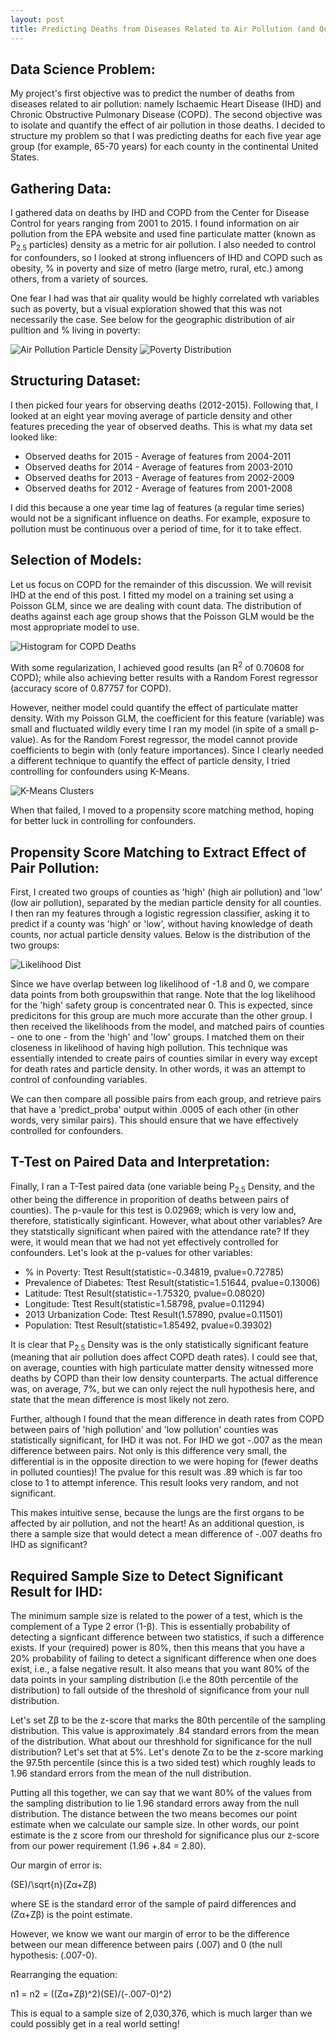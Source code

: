 ```yaml
---
layout: post
title: Predicting Deaths from Diseases Related to Air Pollution (and Quantifying the Effect of Air Pollution )
---
```

## Data Science Problem: 
My project's first objective was to predict the number of deaths from diseases related to air pollution: namely Ischaemic Heart Disease (IHD) and Chronic Obstructive Pulmonary Disease (COPD). The second objective was to isolate and quantify the effect of air pollution in those deaths. I decided to structure my problem so that I was predicting deaths for each five year age group (for example, 65-70 years) for each county in the continental United States. 

## Gathering Data:
I gathered data on deaths by IHD and COPD from the Center for Disease Control for years ranging from 2001 to 2015. I found information on air pollution from the EPA website and used fine particulate matter (known as P<sub>2.5</sub> particles) density as a metric for air pollution. I also needed to control for confounders, so I looked at strong influencers of IHD and COPD such as obesity, % in poverty and size of metro (large metro, rural, etc.) among others, from a variety of sources.

One fear I had was that air quality would be highly correlated wth variables such as poverty, but a visual exploration showed that this was not necessarily the case. See below for the geographic distribution of air pulltion and % living in poverty:

![Air Pollution Particle Density](../images/Air.png?raw=true)
![Poverty Distribution](../images/Poverty.png?raw=true)

## Structuring Dataset:
I then picked four years for observing deaths (2012-2015). Following that, I looked at an eight year moving average of particle density and other features preceding the year of observed deaths. This is what my data set looked like:

* Observed deaths for 2015 - Average of features from 2004-2011
* Observed deaths for 2014 - Average of features from 2003-2010
* Observed deaths for 2013 - Average of features from 2002-2009
* Observed deaths for 2012 - Average of features from 2001-2008

I did this because a one year time lag of features (a regular time series) would not be a significant influence on deaths. For example, exposure to pollution must be continuous over a period of time, for it to take effect.

## Selection of Models:
Let us focus on COPD for the remainder of this discussion. We will revisit IHD at the end of this post. I fitted my model on a training set using a Poisson GLM, since we are dealing with count data. The distribution of deaths against each age group shows that the Poisson GLM would be the most appropriate model to use.

![Histogram for COPD Deaths](../images/COPD_Hist.png?raw=true)

With some regularization, I achieved good results (an R<sup>2</sup> of 0.70608 for COPD); while also achieving better results with a Random Forest regressor (accuracy score of 0.87757 for COPD).

However, neither model could quantify the effect of particulate matter density. With my Poisson GLM, the coefficient for this feature (variable) was small and fluctuated wildly every time I ran my model (in spite of a small p-value). As for the Random Forest regressor, the model cannot provide coefficients to begin with (only feature importances). Since I clearly needed a different technique to quantify the effect of particle density, I tried controlling for confounders using K-Means. 

![K-Means Clusters](../images/COPD_K_Means.png?raw=true)

When that failed, I moved to a propensity score matching method, hoping for better luck in controlling for confounders.

## Propensity Score Matching to Extract Effect of Pair Pollution:
First, I created two groups of counties as 'high' (high air pollution) and 'low' (low air pollution), separated by the median particle density for all counties. I then ran my features through a logistic regression classifier, asking it to predict if a county was 'high' or 'low', without having knowledge of death counts, nor actual particle density values. Below is the distribution of the two groups:

![Likelihood Dist](../images/COPD_high_low_groups.png?raw=true)

Since we have overlap between log likelihood of -1.8 and 0, we compare data points from both groupswithin that range. Note that the log likelihood for the 'high' safety group is concentrated near 0. This is expected, since predicitons for this group are much more accurate than the other group.
I then received the likelihoods from the model, and matched pairs of counties - one to one - from the 'high' and 'low' groups. I matched them on their closeness in likelihood of having high pollution. This technique was essentially intended to create pairs of counties similar in every way except for death rates and particle density. In other words, it was an attempt to control of confounding variables.

We can then compare all possible pairs from each group, and retrieve pairs that have a 'predict_proba' output within .0005 of each other (in other words, very similar pairs). This should ensure that we have effectively controlled for confounders.

## T-Test on Paired Data and Interpretation:
Finally, I ran a T-Test paired data (one variable being P<sub>2.5</sub> Density, and the other being the difference in proporition of deaths between pairs of counties). The p-vaule for this test is 0.02969; which is very low and, therefore, statistically siginficant. However, what about other variables? Are they statstically significant when paired with the attendance rate? If they were, it would mean that we had not yet effectively controlled for confounders. Let's look at the p-values for other variables:

* % in Poverty: Ttest Result(statistic=-0.34819, pvalue=0.72785) 
* Prevalence of Diabetes: Ttest Result(statistic=1.51644, pvalue=0.13006) 
* Latitude:  Ttest Result(statistic=-1.75320, pvalue=0.08020) 
* Longitude: Ttest Result(statistic=1.58798, pvalue=0.11294) 
* 2013 Urbanization Code: Ttest Result(1.57890, pvalue=0.11501) 
* Population: Ttest Result(statistic=1.85492, pvalue=0.39302) 

It is clear that P<sub>2.5</sub> Density was is the only statistically significant feature (meaning that air pollution does affect COPD death rates). I could see that, on average, counties with high particulate matter density witnessed more deaths by COPD than their low density counterparts. The actual difference was, on average, 7%, but we can only reject the null hypothesis here, and state that the mean difference is most likely not zero.

Further, although I found that the mean difference in death rates from COPD between pairs of 'high pollution' and 'low pollution' counties was statistically significant, for IHD it was not. For IHD we got -.007 as the mean difference between pairs. Not only is this difference very small, the differential is in the opposite direction to we were hoping for (fewer deaths in polluted counties)! The pvalue for this result was .89 which is far too close to 1 to attempt inference. This result looks very random, and not significant.

This makes intuitive sense, because the lungs are the first organs to be affected by air pollution, and not the heart! As an additional question, is there a sample size that would detect a mean difference of -.007 deaths fro IHD as significant?

## Required Sample Size to Detect Significant Result for IHD:

The minimum sample size is related to the power of a test, which is the complement of a Type 2 error (1-β). This is essentially probability of detecting a signficant difference between two statistics, if such a difference exists. If your (required) power is 80%, then this means that you have a 20% probability of failing to detect a significant difference when one does exist, i.e., a false negative result. It also means that you want 80% of the data points in your sampling distribution (i.e the 80th percentile of the distribution) to fall outside of the threshold of significance from your null distribution.

Let's set Zβ to be the z-score that marks the 80th percentile of the sampling distribution. This value is approximately .84 standard errors from the mean of the distribution. What about our threshhold for significance for the null distribution? Let's set that at 5%. Let's denote Zα to be the z-score marking the 97.5th percentile (since this is a two sided test) which roughly leads to 1.96 standard errors from the mean of the null distribution.

Putting all this together, we can say that we want 80% of the values from the sampling distribution to lie 1.96 standard errors away from the null distribution. The distance between the two means becomes our point estimate when we calculate our sample size. In other words, our point estimate is the z score from our threshold for significance plus our z-score from our power requirement (1.96 +.84 = 2.80).

Our margin of error is:

(SE)/\sqrt{n}(Zα+Zβ)

where SE is the standard error of the sample of paird differences and (Zα+Zβ) is the point estimate.

However, we know we want our margin of error to be the difference between our mean difference between pairs (.007) and 0 (the null hypothesis: (.007-0).

Rearranging the equation:

n1 = n2 = ((Zα+Zβ)^2)(SE)/(-.007-0)^2) 

This is equal to a sample size of 2,030,376, which is much larger than we could possibly get in a real world setting!










